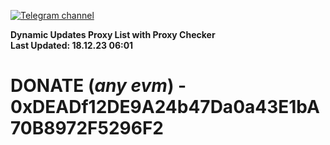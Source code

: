 [![Telegram channel](https://img.shields.io/endpoint?url=https://runkit.io/damiankrawczyk/telegram-badge/branches/master?url=https://t.me/n4z4v0d)](https://t.me/n4z4v0d) 

**Dynamic Updates Proxy List with Proxy Checker**  
**Last Updated: 18.12.23 06:01**

# DONATE (_any evm_) - 0xDEADf12DE9A24b47Da0a43E1bA70B8972F5296F2
